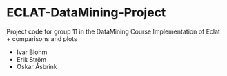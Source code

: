 # ECLAT-DataMining-Project
Project code for group 11 in the DataMining Course
Implementation of Eclat + comparisons and plots

- Ivar Blohm
- Erik Ström
- Oskar Åsbrink
